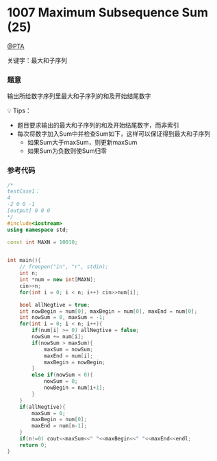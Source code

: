# 1007 Maximum Subsequence Sum (25)

[@PTA](https://pintia.cn/problem-sets/994805342720868352/problems/994805514284679168)

关键字：最大和子序列

### 题意  
输出所给数字序列里最大和子序列的和及开始结尾数字  

💡 Tips：
- 题目要求输出的最大和子序列的和及开始结尾数字，而非索引
- 每次将数字加入Sum中并检查Sum如下，这样可以保证得到最大和子序列
   - 如果Sum大于maxSum，则更新maxSum
   - 如果Sum为负数则使Sum归零

### 参考代码
```C++
/*
testCase1：
4
-2 0 0 -1
[output] 0 0 0
*/
#include<iostream>
using namespace std;

const int MAXN = 10010;


int main(){
    // freopen("in", "r", stdin);
    int n;
    int *num = new int[MAXN];
    cin>>n;
    for(int i = 0; i < n; i++) cin>>num[i];

    bool allNegtive = true;
    int nowBegin = num[0], maxBegin = num[0], maxEnd = num[0];
    int nowSum = 0, maxSum = -1;
    for(int i = 0; i < n; i++){
        if(num[i] >= 0) allNegtive = false;
        nowSum += num[i];
        if(nowSum > maxSum){
            maxSum = nowSum;
            maxEnd = num[i];
            maxBegin = nowBegin;
        }
        else if(nowSum < 0){
            nowSum = 0;
            nowBegin = num[i+1];
        }
    }
    if(allNegtive){
        maxSum = 0;
        maxBegin = num[0];
        maxEnd = num[n-1];
    }
    if(n!=0) cout<<maxSum<<" "<<maxBegin<<" "<<maxEnd<<endl;
    return 0;
}
```